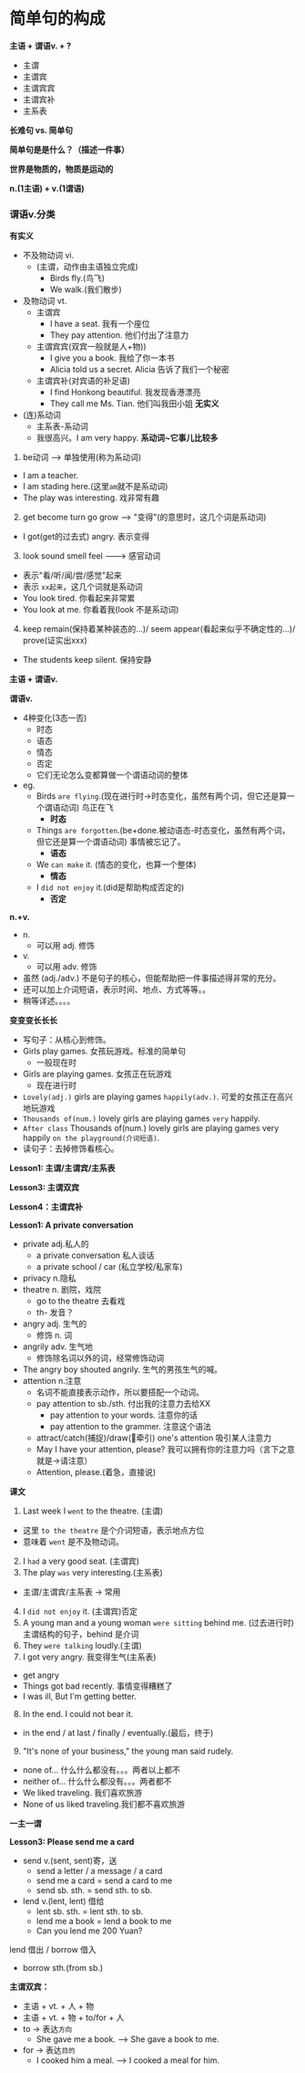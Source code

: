 # 简单句的构成

**主语 + 谓语v. + ?**
* 主谓
* 主谓宾
* 主谓宾宾
* 主谓宾补
* 主系表

**长难句 vs. 简单句**

**简单句是是什么？（描述一件事）**

**世界是物质的，物质是运动的**

**n.(1主语) + v.(1谓语)**

### 谓语v.分类

**有实义**
* 不及物动词 vi.
  * (主谓，动作由主语独立完成)
    * Birds fly.(鸟飞)
    * We walk.(我们散步)
* 及物动词 vt.
  * 主谓宾
    * I have a seat. 我有一个座位
    * They pay attention. 他们付出了注意力
  * 主谓宾宾(双宾一般就是人+物))
    * I give you a book. 我给了你一本书
    * Alicia told us a secret. Alicia 告诉了我们一个秘密
  * 主谓宾补(对宾语的补足语)
    * I find Honkong beautiful. 我发现香港漂亮
    * They call me Ms. Tian. 他们叫我田小姐
**无实义**
* (连)系动词
  * 主系表-系动词
  * 我很高兴。I am very happy.
**系动词~它事儿比较多**
1. be动词 --> 单独使用(称为系动词)
  * I am a teacher.
  * I am stading here.(这里`am`就不是系动词)
  * The play was interesting. 戏非常有趣
2. get become turn go grow  --> "变得"(的意思时，这几个词是系动词)
  * I got(get的过去式) angry. 表示变得
3. look sound smell feel  ---> 感官动词
  * 表示"看/听/闻/尝/感觉"起来
  * 表示 `xx起来`，这几个词就是系动词
  * You look tired. 你看起来非常累
  * You look at me. 你看着我(look 不是系动词)
4. keep remain(保持着某种装态的...)/ seem appear(看起来似乎不确定性的...)/ prove(证实出xxx)
  * The students keep silent. 保持安静

**主语 + 谓语v.**

**谓语v.**
* 4种变化(3态一否)
  * 时态
  * 语态
  * 情态
  * 否定
  * 它们无论怎么变都算做一个谓语动词的整体
* eg.
  * Birds `are flying`.(现在进行时->时态变化，虽然有两个词，但它还是算一个谓语动词) 鸟正在飞
    * **时态**
  * Things `are forgotten`.(be+done.被动语态-时态变化，虽然有两个词，但它还是算一个谓语动词) 事情被忘记了。
    * **语态**
  * We `can make` it. (情态的变化，也算一个整体)
    * **情态**
  * I `did not enjoy` it.(did是帮助构成否定的)
    * **否定**

**n.+v.**
* n.
  * 可以用 adj. 修饰
* v.
  * 可以用 adv. 修饰
* 虽然 (adj./adv.) 不是句子的核心，但能帮助把一件事描述得非常的充分。
* 还可以加上介词短语，表示时间、地点、方式等等。。
* 稍等详述。。。。

**变变变长长长**
* 写句子：从核心到修饰。
* Girls play games. 女孩玩游戏。标准的简单句
  * 一般现在时
* Girls are playing games. 女孩正在玩游戏
  * 现在进行时
* `Lovely(adj.)` girls are playing games `happily(adv.)`. 可爱的女孩正在高兴地玩游戏
* `Thousands of(num.)` lovely girls are playing games `very` happily.
* `After class` Thousands of(num.) lovely girls are playing games very happily `on the playground(介词短语)`.
* 读句子：去掉修饰看核心。

**Lesson1: 主谓/主谓宾/主系表**

**Lesson3: 主谓双宾**

**Lesson4：主谓宾补**

**Lesson1: A private conversation**
* private adj.私人的
  * a private conversation 私人谈话
  * a private school / car (私立学校/私家车)
* privacy n.隐私
* theatre n. 剧院，戏院
  * go to the theatre 去看戏
  * th- 发音？
* angry adj. 生气的
  * 修饰 n. 词
* angrily adv. 生气地
  * 修饰除名词以外的词，经常修饰动词
* The angry boy shouted angrily. 生气的男孩生气的喊。
* attention n.注意
  * 名词不能直接表示动作，所以要搭配一个动词。
  * pay attention to sb./sth. 付出我的注意力去给XX
    * pay attention to your words. 注意你的话
    * pay attention to the grammer. 注意这个语法
  * attract/catch(捕捉)/draw(牵引) one's attention 吸引某人注意力
  * May I have your attention, please? 我可以拥有你的注意力吗（言下之意就是->请注意）
  * Attention, please.(着急，直接说)

**课文**
1. Last week I `went` to the theatre. (主谓)
  * 这里 `to the theatre` 是个介词短语，表示地点方位
  * 意味着 `went` 是不及物动词。
2. I `had` a very good seat. (主谓宾)
3. The play `was` very interesting.(主系表)
  * 主谓/主谓宾/主系表 -> 常用
4. I `did not enjoy` it. (主谓宾)否定
5. A young man and a young woman `were sitting` behind me. (过去进行时) 主谓结构的句子，behind 是介词
6. They `were talking` loudly.(主谓)
7. I got very angry. 我变得生气(主系表)
  * get angry
  * Things got bad recently. 事情变得糟糕了
  * I was ill, But I'm getting better.
8. In the end. I could not bear it.
  * in the end / at last / finally / eventually.(最后，终于)
9. "It's none of your business," the young man said rudely.
  * none of... 什么什么都没有。。。两者以上都不
  * neither of... 什么什么都没有。。。两者都不
  * We liked traveling. 我们喜欢旅游
  * None of us liked traveling.我们都不喜欢旅游

**一主一谓**

**Lesson3: Please send me a card**
* send v.(sent, sent)寄，送
  * send a letter / a message / a card
  * send me a card =  send a card to me
  * send sb. sth. = send sth. to sb.
* lend v.(lent, lent) 借给
  * lent sb. sth. = lent sth. to sb.
  * lend me a book = lend a book to me
  * Can you lend me 200 Yuan?

lend 借出 / borrow 借入
* borrow sth.(from sb.)

**主谓双宾：**

* 主语 + vt. + 人 + 物
* 主语 + vt. + 物 + to/for + 人
* to -> 表达`方向`
  * She gave me a book. --> She gave a book to me.
* for -> 表达`目的`
  * I cooked him a meal. --> I cooked a meal for him.
